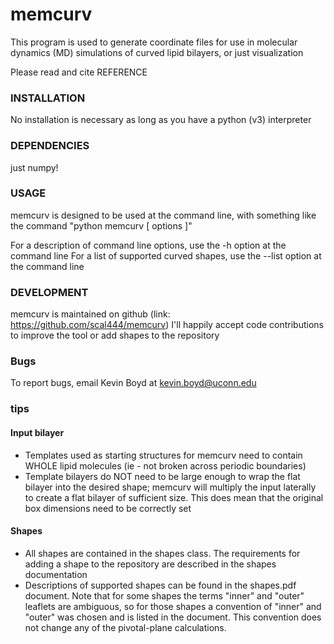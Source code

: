 #			memcurv 

This program is  used to generate coordinate files for use in molecular
dynamics (MD) simulations of curved lipid bilayers, or just visualization

Please read and cite 
REFERENCE

### INSTALLATION
No installation is necessary as long as you have a python (v3) interpreter

### DEPENDENCIES
just numpy!

### USAGE
memcurv is designed to be used at the command line, with something like the
command "python memcurv [ options ]" 

For a description of command line options, use the -h option at the command line
For a list of supported curved shapes, use the --list option at the command line

### DEVELOPMENT
memcurv is maintained on github (link: https://github.com/scal444/memcurv)
I'll happily accept code contributions to improve the tool or add shapes to 
the repository 


### Bugs
To report bugs, email Kevin Boyd at kevin.boyd@uconn.edu

### tips

#### Input bilayer
* Templates used as starting structures for memcurv need to contain WHOLE lipid molecules (ie - not broken across periodic boundaries)
* Template bilayers do NOT need to be large enough to wrap the flat bilayer into the desired shape; memcurv will multiply the input laterally to create a flat bilayer of sufficient size. This does mean that the original box dimensions need to be correctly set 

#### Shapes
* All shapes are contained in the shapes class. The requirements for adding a shape to the repository are described in the shapes documentation
* Descriptions of supported shapes can be found in the shapes.pdf document. Note that for some shapes the terms "inner" and "outer" leaflets are ambiguous, so for those shapes a convention of "inner" and "outer" was chosen and is listed in the document. This convention does not change any of the pivotal-plane calculations. 



